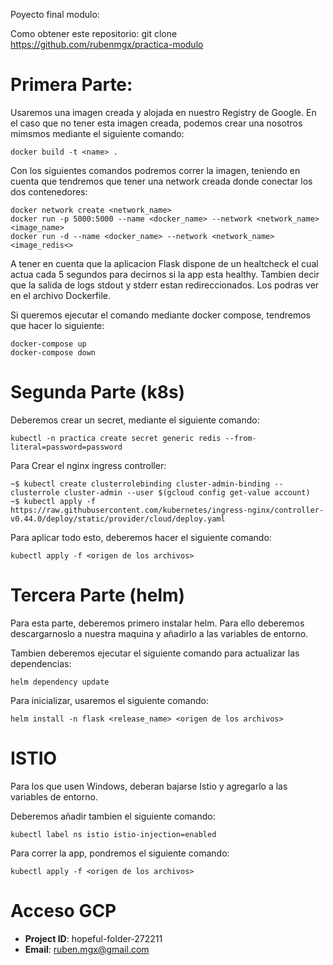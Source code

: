 Poyecto final modulo:

Como obtener este repositorio: git clone https://github.com/rubenmgx/practica-modulo

# Primera Parte:

Usaremos una imagen creada y alojada en nuestro Registry de Google. 
En el caso que no tener esta imagen creada, podemos crear una nosotros mimsmos mediante el siguiente comando:

```
docker build -t <name> .
```

Con los siguientes comandos podremos correr la imagen, teniendo en cuenta que tendremos que tener una network creada donde conectar los dos contenedores:

```
docker network create <network_name>
docker run -p 5000:5000 --name <docker_name> --network <network_name> <image_name>
docker run -d --name <docker_name> --network <network_name> <image_redis<>
```

A tener en cuenta que la aplicacion Flask dispone de un healtcheck el cual actua cada 5 segundos para decirnos si la app esta healthy.
Tambien decir que la salida de logs stdout y stderr estan redireccionados. Los podras ver en el archivo Dockerfile.

Si queremos ejecutar el comando mediante docker compose, tendremos que hacer lo siguiente:

```
docker-compose up
docker-compose down
```

# Segunda Parte (k8s)

Deberemos crear un secret, mediante el siguiente comando:

```
kubectl -n practica create secret generic redis --from-literal=password=password 
```

Para Crear el nginx ingress controller:

```
~$ kubectl create clusterrolebinding cluster-admin-binding --clusterrole cluster-admin --user $(gcloud config get-value account)
~$ kubectl apply -f https://raw.githubusercontent.com/kubernetes/ingress-nginx/controller-v0.44.0/deploy/static/provider/cloud/deploy.yaml
```

Para aplicar todo esto, deberemos hacer el siguiente comando:

```
kubectl apply -f <origen de los archivos>
```

# Tercera Parte (helm)

Para esta parte, deberemos primero instalar helm. Para ello deberemos descargarnoslo a nuestra maquina y añadirlo a las variables de entorno.

Tambien deberemos ejecutar el siguiente comando para actualizar las dependencias:

```
helm dependency update
```

Para inicializar, usaremos el siguiente comando:

```
helm install -n flask <release_name> <origen de los archivos>
```

# ISTIO

Para los que usen Windows, deberan bajarse Istio y agregarlo a las variables de entorno.

Deberemos añadir tambien el siguiente comando:

```
kubectl label ns istio istio-injection=enabled 
```

Para correr la app, pondremos el siguiente comando:

```
kubectl apply -f <origen de los archivos>
```
# Acceso GCP
- **Project ID**: hopeful-folder-272211
- **Email**: <ruben.mgx@gmail.com>
